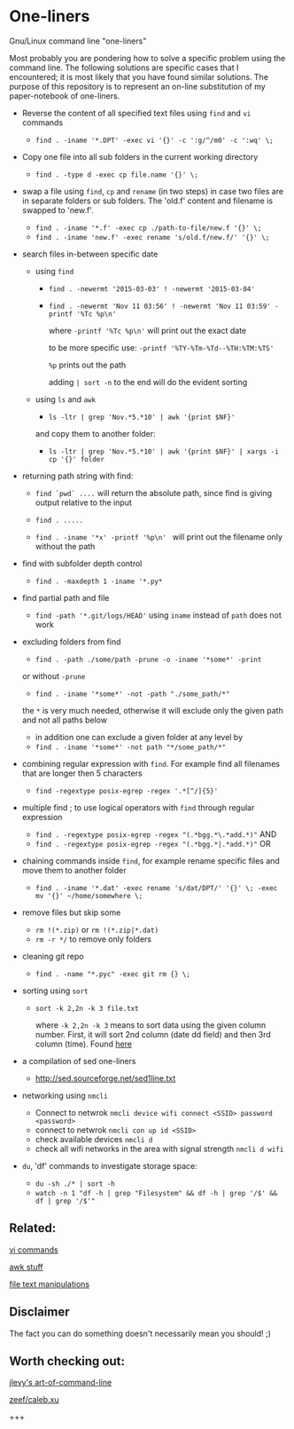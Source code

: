 # One-liners
Gnu/Linux command line "one-liners"

Most probably you are pondering how to solve a specific problem using the command line. The following solutions are specific cases that I encountered; it is most likely that you have found similar solutions. The purpose of this repository is to represent an on-line substitution of my paper-notebook of one-liners.

- Reverse the content of all specified text files using `find` and `vi` commands 

	- `find . -iname '*.DPT' -exec vi '{}' -c ':g/^/m0' -c ':wq' \;`

- Copy one file into all sub folders in the current working directory 

	- `find . -type d -exec cp file.name '{}' \;`

- swap a file using `find`, `cp` and `rename` (in two steps) in case two files are in separate folders or sub folders. The 'old.f' content and filename is swapped to 'new.f'. 
	- `find . -iname '*.f' -exec cp ./path-to-file/new.f '{}' \;`
	- `find . -iname 'new.f' -exec rename 's/old.f/new.f/' '{}' \;`


- search files in-between specific date
	- using `find`
		- `find . -newermt '2015-03-03' ! -newermt '2015-03-04'` 
		- `find . -newermt 'Nov 11 03:56' ! -newermt 'Nov 11 03:59' -printf '%Tc %p\n'`

			where `-printf '%Tc %p\n'` will print out the exact date 
			
			to be more specific use: `-printf '%TY-%Tm-%Td--%TH:%TM:%TS'`

			`%p` prints out the path

			adding `| sort -n` to the end will do the evident sorting

	- using `ls` and `awk`
		- `ls -ltr | grep 'Nov.*5.*10' | awk '{print $NF}'`

		and copy them to another folder:

		- `ls -ltr | grep 'Nov.*5.*10' | awk '{print $NF}' | xargs -i cp '{}' folder`


- returning path string with find:

	- ``find `pwd` ....`` will return the absolute path, since find is giving output relative to the input 

	- `find . .....` 

	- `find . -iname '*x' -printf '%p\n' ` will print out the filename only without the path 


- find with subfolder depth control
	- `find . -maxdepth 1 -iname '*.py*` 

- find partial path and file 

	- `find -path '*.git/logs/HEAD'`  using `iname` instead of `path` does not work

- excluding folders from find 
	- `find . -path ./some/path -prune -o -iname '*some*' -print`

	or without `-prune`

	- `find . -iname '*some*' -not -path "./some_path/*"` 
	
	the `*` is very much needed, otherwise it will exclude only the given path and not all paths below

	- in addition one can exclude a given folder at any level by 
	- `find . -iname '*some*' -not path "*/some_path/*"`
	

- combining regular expression with `find`. For example find all filenames that are longer then 5 characters
	- `find -regextype posix-egrep -regex '.*[^/]{5}'`

- multiple find ; to use logical operators with `find` through regular expression 
	- `find . -regextype posix-egrep -regex "(.*bgg.*\.*add.*)"`  AND
	- `find . -regextype posix-egrep -regex "(.*bgg.*|.*add.*)"`  OR


- chaining commands inside `find`, for example rename specific files and move them to another folder 
	- `find . -iname '*.dat' -exec rename 's/dat/DPT/' '{}' \; -exec mv '{}' ~/home/somewhere \;`

- remove files but skip some
	- `rm !(*.zip)` or `rm !(*.zip|*.dat)`
	- `rm -r */` to remove only folders 

- cleaning git repo
	- `find . -name "*.pyc" -exec git rm {} \;`

- sorting using `sort`
	- `sort -k 2,2n -k 3 file.txt`

		where `-k 2,2n -k 3` means to sort data using the given column number. First, it will sort 2nd column (date dd field) and then 3rd column (time). Found [here](http://www.cyberciti.biz/faq/linux-unix-sort-date-data-using-sortcommand/)



- a compilation of sed one-liners 
	- http://sed.sourceforge.net/sed1line.txt


- networking using `nmcli`
	- Connect to netwrok `nmcli device wifi connect <SSID> password <password> `
	- connect to netwrok `nmcli con up id <SSID>`
	- check available devices `nmcli d`
	- check all wifi networks in the area with signal strength `nmcli d wifi`
	
- `du`, 'df' commands to investigate storage space:
	- `du -sh ./* | sort -h`
	- `watch -n 1 "df -h | grep "Filesystem" && df -h | grep '/$' && df | grep '/$'"`
	

## Related:

[vi commands](https://github.com/bkocis/one-liners/blob/master/playing_with_vi.md)

[awk stuff](https://github.com/bkocis/one-liners/blob/master/playing_with_awk.md)

[file text manipulations](https://github.com/bkocis/one-liners/blob/master/file_text_manipulations.md)

## Disclaimer 

The fact you can do something doesn't necessarily mean you should! ;)

## Worth checking out: 

[jlevy's art-of-command-line](https://github.com/jlevy/the-art-of-command-line)  
 
[zeef/caleb.xu](https://unix-shell.zeef.com/caleb.xu)

+++
